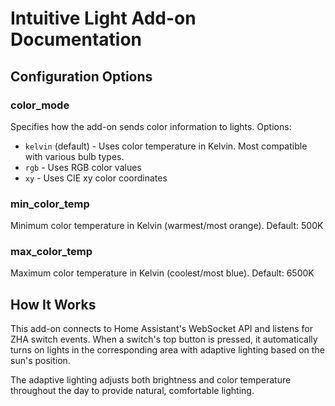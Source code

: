# Intuitive Light Add-on Documentation

## Configuration Options

### color_mode
Specifies how the add-on sends color information to lights. Options:
- `kelvin` (default) - Uses color temperature in Kelvin. Most compatible with various bulb types.
- `rgb` - Uses RGB color values
- `xy` - Uses CIE xy color coordinates

### min_color_temp
Minimum color temperature in Kelvin (warmest/most orange). Default: 500K

### max_color_temp  
Maximum color temperature in Kelvin (coolest/most blue). Default: 6500K

## How It Works

This add-on connects to Home Assistant's WebSocket API and listens for ZHA switch events. When a switch's top button is pressed, it automatically turns on lights in the corresponding area with adaptive lighting based on the sun's position.

The adaptive lighting adjusts both brightness and color temperature throughout the day to provide natural, comfortable lighting.